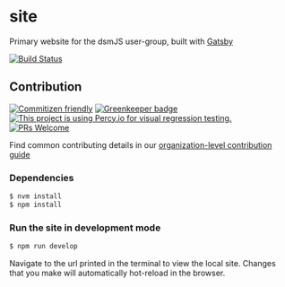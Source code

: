 # site

Primary website for the dsmJS user-group, built with [Gatsby](https://www.gatsbyjs.org/)

[![Build Status](https://img.shields.io/travis/dsmjs/site.svg?style=flat&branch=master)](https://travis-ci.org/dsmjs/site)

## Contribution

[![Commitizen friendly](https://img.shields.io/badge/commitizen-friendly-brightgreen.svg)](http://commitizen.github.io/cz-cli/)
[![Greenkeeper badge](https://badges.greenkeeper.io/dsmjs/site.svg)](https://greenkeeper.io/)
[![This project is using Percy.io for visual regression testing.](https://percy.io/static/images/percy-badge.svg)](https://percy.io/dsmjs/site)
[![PRs Welcome][PRs-badge]][PRs-link]

Find common contributing details in our [organization-level contribution guide](https://github.com/dsmjs/.github/CONTRIBUTING.md)

### Dependencies

```sh
$ nvm install
$ npm install
```

### Run the site in development mode

```sh
$ npm run develop
```

Navigate to the url printed in the terminal to view the local site. Changes that
you make will automatically hot-reload in the browser.

[PRs-link]: http://makeapullrequest.com
[PRs-badge]: https://img.shields.io/badge/PRs-welcome-brightgreen.svg

